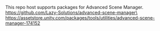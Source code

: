 This repo host supports packages for Advanced Scene Manager.\
https://github.com/Lazy-Solutions/advanced-scene-manager\
https://assetstore.unity.com/packages/tools/utilities/advanced-scene-manager-174152
